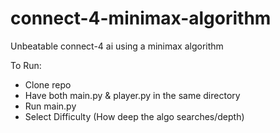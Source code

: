 # connect-4-minimax-algorithm
Unbeatable connect-4 ai using a minimax algorithm <br>

To Run: <br>
- Clone repo <br>
- Have both main.py & player.py in the same directory <br>
- Run main.py <br>
- Select Difficulty (How deep the algo searches/depth)

